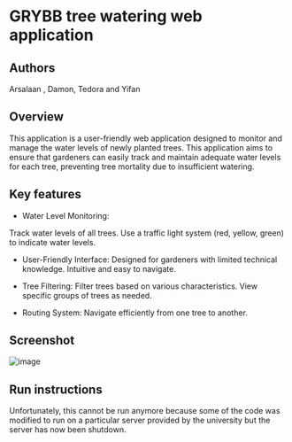 # GRYBB tree watering web application


## Authors
Arsalaan , Damon, Tedora and Yifan

## Overview
This application is a user-friendly web application designed to monitor and manage the water levels of newly planted trees. This application aims to ensure that gardeners can easily track and maintain adequate water levels for each tree, preventing tree mortality due to insufficient watering.

## Key features

- Water Level Monitoring:

Track water levels of all trees.
Use a traffic light system (red, yellow, green) to indicate water levels.
- User-Friendly Interface:
Designed for gardeners with limited technical knowledge.
Intuitive and easy to navigate.

- Tree Filtering:
Filter trees based on various characteristics.
View specific groups of trees as needed.

- Routing System:
Navigate efficiently from one tree to another.

## Screenshot
![image](https://github.com/arsalaank17/TreeWatering/assets/62721213/eba36fea-6fb0-4d49-8ec2-54a98ec3e225)


## Run instructions
Unfortunately, this cannot be run anymore because some of the code was modified to run on a particular server provided by the university but the server has now been shutdown.
